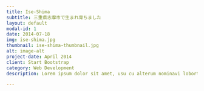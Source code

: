 ```yaml
---
title: Ise-Shima
subtitle: 三重県志摩市で生まれ育ちました
layout: default
modal-id: 1
date: 2014-07-18
img: ise-shima.jpg
thumbnail: ise-shima-thumbnail.jpg
alt: image-alt
project-date: April 2014
client: Start Bootstrap
category: Web Development
description: Lorem ipsum dolor sit amet, usu cu alterum nominavi lobortis. At duo novum diceret. Tantas apeirian vix et, usu sanctus postulant inciderint ut, populo diceret necessitatibus in vim. Cu eum dicam feugiat noluisse.

---
```

